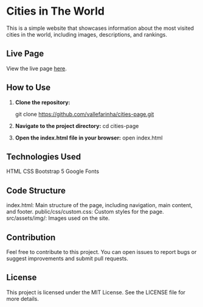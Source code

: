 # Cities in The World

This is a simple website that showcases information about the most visited cities in the world, including images, descriptions, and rankings.

## Live Page

View the live page [here](https://vallefarinha.github.io/cities-page/).


## How to Use

1. **Clone the repository:**
 
   git clone https://github.com/vallefarinha/cities-page.git
   
2. **Navigate to the project directory:**
   cd cities-page
   
3. **Open the index.html file in your browser:**
   open index.html
   
## Technologies Used
HTML
CSS
Bootstrap 5
Google Fonts

## Code Structure
index.html: Main structure of the page, including navigation, main content, and footer.
public/css/custom.css: Custom styles for the page.
src/assets/img/: Images used on the site.

## Contribution
Feel free to contribute to this project. You can open issues to report bugs or suggest improvements and submit pull requests.

## License
This project is licensed under the MIT License. See the LICENSE file for more details.
